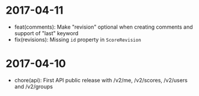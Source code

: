 2017-04-11
==========
- feat(comments): Make "revision" optional when creating comments and support of "last" keyword
- fix(revisions): Missing `id` property in `ScoreRevision`

2017-04-10
==========
- chore(api): First API public release with /v2/me, /v2/scores, /v2/users and /v2/groups
